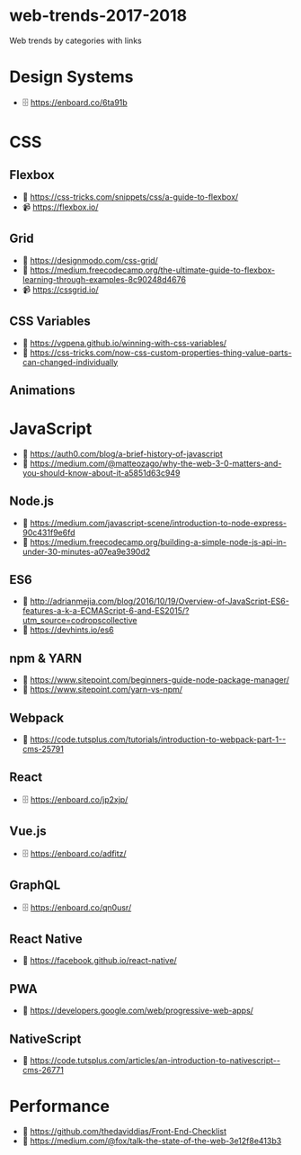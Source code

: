 # web-trends-2017-2018
Web trends by categories with links

# Design Systems
* 🗄 https://enboard.co/6ta91b

# CSS

## Flexbox
* 📖 https://css-tricks.com/snippets/css/a-guide-to-flexbox/
* 📹 https://flexbox.io/

## Grid
* 📖 https://designmodo.com/css-grid/
* 📖 https://medium.freecodecamp.org/the-ultimate-guide-to-flexbox-learning-through-examples-8c90248d4676
* 📹 https://cssgrid.io/

## CSS Variables
* 📖 https://vgpena.github.io/winning-with-css-variables/
* 📖 https://css-tricks.com/now-css-custom-properties-thing-value-parts-can-changed-individually

## Animations

# JavaScript
* 📖 https://auth0.com/blog/a-brief-history-of-javascript
* 📖 https://medium.com/@matteozago/why-the-web-3-0-matters-and-you-should-know-about-it-a5851d63c949

## Node.js
* 📖 https://medium.com/javascript-scene/introduction-to-node-express-90c431f9e6fd
* 📖 https://medium.freecodecamp.org/building-a-simple-node-js-api-in-under-30-minutes-a07ea9e390d2

## ES6
* 📖 http://adrianmejia.com/blog/2016/10/19/Overview-of-JavaScript-ES6-features-a-k-a-ECMAScript-6-and-ES2015/?utm_source=codropscollective
* 📖 https://devhints.io/es6

## npm & YARN
* 📖 https://www.sitepoint.com/beginners-guide-node-package-manager/
* 📖 https://www.sitepoint.com/yarn-vs-npm/

## Webpack
* 📖 https://code.tutsplus.com/tutorials/introduction-to-webpack-part-1--cms-25791

## React
* 🗄 https://enboard.co/jp2xjp/

## Vue.js
* 🗄 https://enboard.co/adfitz/

## GraphQL
* 🗄 https://enboard.co/qn0usr/

## React Native
* 📖 https://facebook.github.io/react-native/

## PWA
* 📖 https://developers.google.com/web/progressive-web-apps/

## NativeScript
* 📖 https://code.tutsplus.com/articles/an-introduction-to-nativescript--cms-26771

# Performance
* 📖 https://github.com/thedaviddias/Front-End-Checklist
* 📖 https://medium.com/@fox/talk-the-state-of-the-web-3e12f8e413b3
